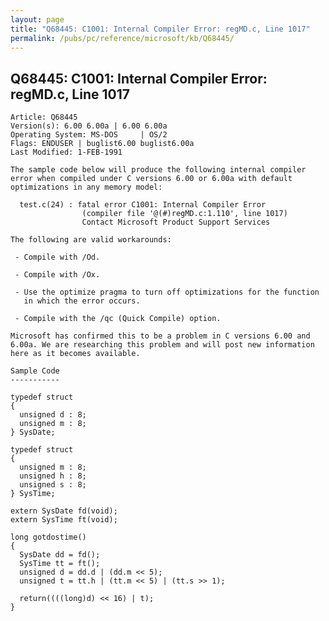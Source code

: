 ```yaml
---
layout: page
title: "Q68445: C1001: Internal Compiler Error: regMD.c, Line 1017"
permalink: /pubs/pc/reference/microsoft/kb/Q68445/
---
```


## Q68445: C1001: Internal Compiler Error: regMD.c, Line 1017

	Article: Q68445
	Version(s): 6.00 6.00a | 6.00 6.00a
	Operating System: MS-DOS     | OS/2
	Flags: ENDUSER | buglist6.00 buglist6.00a
	Last Modified: 1-FEB-1991
	
	The sample code below will produce the following internal compiler
	error when compiled under C versions 6.00 or 6.00a with default
	optimizations in any memory model:
	
	  test.c(24) : fatal error C1001: Internal Compiler Error
	                (compiler file '@(#)regMD.c:1.110', line 1017)
	                Contact Microsoft Product Support Services
	
	The following are valid workarounds:
	
	 - Compile with /Od.
	
	 - Compile with /Ox.
	
	 - Use the optimize pragma to turn off optimizations for the function
	   in which the error occurs.
	
	 - Compile with the /qc (Quick Compile) option.
	
	Microsoft has confirmed this to be a problem in C versions 6.00 and
	6.00a. We are researching this problem and will post new information
	here as it becomes available.
	
	Sample Code
	-----------
	
	typedef struct
	{
	  unsigned d : 8;
	  unsigned m : 8;
	} SysDate;
	
	typedef struct
	{
	  unsigned m : 8;
	  unsigned h : 8;
	  unsigned s : 8;
	} SysTime;
	
	extern SysDate fd(void);
	extern SysTime ft(void);
	
	long gotdostime()
	{
	  SysDate dd = fd();
	  SysTime tt = ft();
	  unsigned d = dd.d | (dd.m << 5);
	  unsigned t = tt.h | (tt.m << 5) | (tt.s >> 1);
	
	  return((((long)d) << 16) | t);
	}
